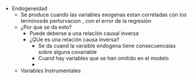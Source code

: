 - Endogeneidad
	- Se produce cuando las variables exogenas estan correladas con los terminosde perturvacion , con el error de la regresión
	- ¿Por que se da esto?
		- Puede deberse a una relación causal inversa
		- ¿QUe es una relación causa inversa?
			- Se da cuand la varaible endogena tiene consecuencaias sobre alguna covariable
			- Cuand hay variables que se han omitido en el modelo
			-
	- Variables Instrumentales